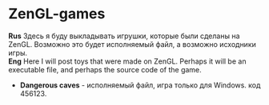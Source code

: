 # ZenGL-games

__Rus__ Здесь я буду выкладывать игрушки, которые были сделаны на ZenGL. Возможно это будет исполняемый файл, а возможно исходники игры.  
__Eng__ Here I will post toys that were made on ZenGL. Perhaps it will be an executable file, and perhaps the source code of the game.


* __Dangerous caves__ - исполняемый файл, игра только для Windows. код 456123.

